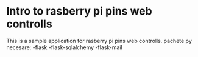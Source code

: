 # Intro to rasberry pi pins web controlls

This is a sample application for rasberry pi pins web controlls.
pachete py necesare:
 -flask
 -flask-sqlalchemy
 -flask-mail